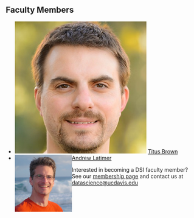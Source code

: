 ﻿<html>
<head>
<title>Faculty Members</title>
<meta name="title" content="Faculty Members"/>
</head>

<h2>Faculty Members</h2>

<ul>
<li> <div><a href="images/Faculty/TitusBrown_c.jpg"><img src="images/Faculty/TitusBrown_c.jpg"/
  class="thumbnail"></a> <a href="http://ivory.idyll.org/blog/">Titus Brown</a>
</div></li>
<li><div>
 <img src="images/Faculty/AndrewLatimer_c.jpg" class="thumbnail" style="width: 150px; height:
  150px; float: left;"/>
  <a href="http://www.plantsciences.ucdavis.edu/plantsciences_faculty/latimer/">Andrew Latimer</a>
</div></li>
</ul>

<p>
Interested in becoming a DSI faculty member? See our 
<a href="membership.html">membership page</a> and
contact us at <a href="mailto:datascience@ucdavis.edu">datascience@ucdavis.edu</a>
